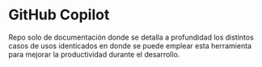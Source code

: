 # GitHub Copilot

Repo solo de documentación donde se detalla a profundidad los distintos casos de usos identicados en donde se puede emplear esta herramienta para mejorar la productividad durante el desarrollo.
